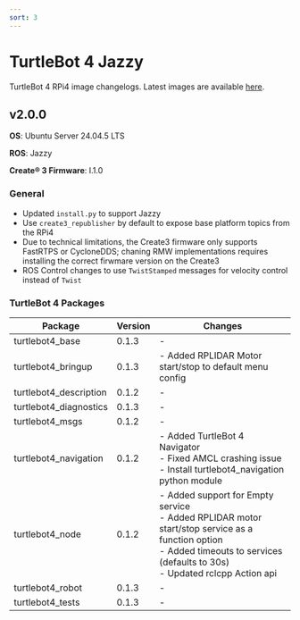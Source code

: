 ```yaml
---
sort: 3
---
```


# TurtleBot 4 Jazzy

TurtleBot 4 RPi4 image changelogs. Latest images are available [here](http://download.ros.org/downloads/turtlebot4/).

## v2.0.0

**OS**: Ubuntu Server 24.04.5 LTS

**ROS**: Jazzy

**Create® 3 Firmware**: I.1.0

### General

- Updated `install.py` to support Jazzy
- Use `create3_republisher` by default to expose base platform topics from the RPi4
- Due to technical limitations, the Create3 firmware only supports FastRTPS or CycloneDDS; chaning
  RMW implementations requires installing the correct firwmare version on the Create3
- ROS Control changes to use `TwistStamped` messages for velocity control instead of `Twist`

### TurtleBot 4 Packages

<table>
    <thead>
        <tr>
            <th>Package</th>
            <th>Version</th>
            <th>Changes</th>
        </tr>
    </thead>
    <tbody>
        <tr>
            <td>turtlebot4_base</td>
            <td>0.1.3</td>
            <td>-</td>
        </tr>
        <tr>
            <td>turtlebot4_bringup</td>
            <td>0.1.3</td>
            <td>
                - Added RPLIDAR Motor start/stop to default menu config
            </td>
        </tr>
        <tr>
            <td>turtlebot4_description</td>
            <td>0.1.2</td>
            <td>-</td>
        </tr>
        <tr>
            <td>turtlebot4_diagnostics</td>
            <td>0.1.3</td>
            <td>-</td>
        </tr>
        <tr>
            <td>turtlebot4_msgs</td>
            <td>0.1.2</td>
            <td>-</td>
        </tr>
        <tr>
            <td>turtlebot4_navigation</td>
            <td>0.1.2</td>
            <td>
                - Added TurtleBot 4 Navigator <br/>
                - Fixed AMCL crashing issue <br/>
                - Install turtlebot4_navigation python module
            </td>
        </tr>
        <tr>
            <td>turtlebot4_node</td>
            <td>0.1.2</td>
            <td>
                - Added support for Empty service <br/>
                - Added RPLIDAR motor start/stop service as a function option <br/>
                - Added timeouts to services (defaults to 30s) <br/>
                - Updated rclcpp Action api
            </td>
        </tr>
        <tr>
            <td>turtlebot4_robot</td>
            <td>0.1.3</td>
            <td>-</td>
        </tr>
        <tr>
            <td>turtlebot4_tests</td>
            <td>0.1.3</td>
            <td>-</td>
        </tr>
    </tbody>
</table>
